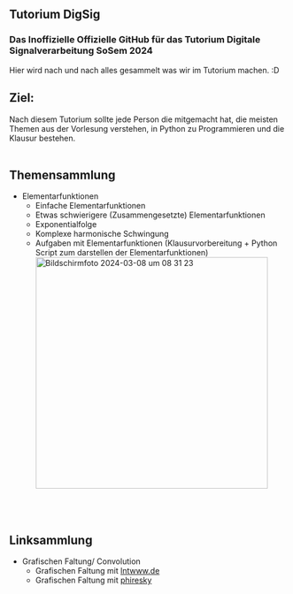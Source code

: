 ## Tutorium DigSig
### Das Inoffizielle Offizielle GitHub für das Tutorium Digitale Signalverarbeitung SoSem 2024
  Hier wird nach und nach alles gesammelt was wir im Tutorium machen. :D

## Ziel:
  Nach diesem Tutorium sollte jede Person die mitgemacht hat, die meisten Themen aus der Vorlesung verstehen, in Python zu Programmieren und die Klausur bestehen.
<br>
<br>

## Themensammlung
  - Elementarfunktionen
    - Einfache Elementarfunktionen
    - Etwas schwierigere (Zusammengesetzte) Elementarfunktionen
    - Exponentialfolge
    - Komplexe harmonische Schwingung
    - Aufgaben mit Elementarfunktionen (Klausurvorbereitung + Python Script zum darstellen der Elementarfunktionen) <img width="419" alt="Bildschirmfoto 2024-03-08 um 08 31 23" src="https://github.com/JJOmin/Digitale-Signalverarbeitung-Tutorium/assets/104137706/921fb04b-57cc-4717-85ba-ba6d56ae6f17">
   
  
   
<br>
<br>



## Linksammlung
  - Grafischen Faltung/ Convolution
    - Grafischen Faltung mit [lntwww.de](https://www.lntwww.de/lnt_applets/convolution/)
    - Grafischen Faltung mit [phiresky](https://phiresky.github.io/convolution-demo/) 
